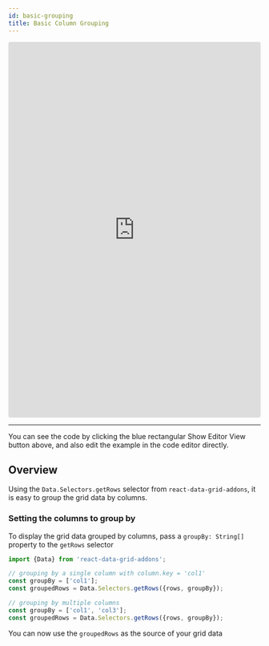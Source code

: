 ```yaml
---
id: basic-grouping
title: Basic Column Grouping
---
```

<iframe src="https://codesandbox.io/embed/4216w14039?autoresize=1&hidenavigation=1&view=preview" style="width:100%; height:750px; border:0; border-radius: 4px; " sandbox="allow-modals allow-forms allow-popups allow-scripts allow-same-origin"></iframe>

----
You can see the code by clicking the blue rectangular Show Editor View button above, and also edit the example in the code editor directly.

Overview
-----
Using the `Data.Selectors.getRows` selector from `react-data-grid-addons`, it is easy to group the grid data by columns. 

### Setting the columns to group by
To display the grid data grouped by columns, pass a `groupBy: String[] `property to the `getRows` selector
```javascript
import {Data} from 'react-data-grid-addons';

// grouping by a single column with column.key = 'col1'
const groupBy = ['col1'];
const groupedRows = Data.Selectors.getRows({rows, groupBy});

// grouping by multiple columns
const groupBy = ['col1', 'col3'];
const groupedRows = Data.Selectors.getRows({rows, groupBy});
```

You can now use the `groupedRows` as the source of your grid data 